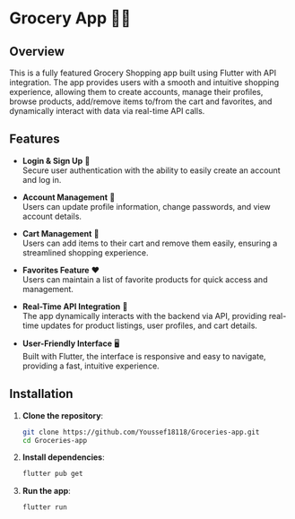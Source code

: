 # Grocery App 📱🛒

## Overview

This is a fully featured Grocery Shopping app built using Flutter with API integration. The app provides users with a smooth and intuitive shopping experience, allowing them to create accounts, manage their profiles, browse products, add/remove items to/from the cart and favorites, and dynamically interact with data via real-time API calls.

## Features

- **Login & Sign Up** 🔐  
  Secure user authentication with the ability to easily create an account and log in.
  
- **Account Management** 👤  
  Users can update profile information, change passwords, and view account details.

- **Cart Management** 🛒  
  Users can add items to their cart and remove them easily, ensuring a streamlined shopping experience.

- **Favorites Feature** ❤️  
  Users can maintain a list of favorite products for quick access and management.

- **Real-Time API Integration** 🔄  
  The app dynamically interacts with the backend via API, providing real-time updates for product listings, user profiles, and cart details.

- **User-Friendly Interface** 🖥️  
  Built with Flutter, the interface is responsive and easy to navigate, providing a fast, intuitive experience.

## Installation

1. **Clone the repository**:
   ```bash
   git clone https://github.com/Youssef18118/Groceries-app.git
   cd Groceries-app
   ```
2. **Install dependencies**:
    ```bash
   flutter pub get
    ```
3. **Run the app**:
    ```bash
    flutter run
    ```
